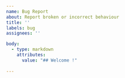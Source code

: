 ```yaml
---
name: Bug Report
about: Report broken or incorrect behaviour
title: ''
labels: bug
assignees: ''

body:
  - type: markdown
    attributes:
      value: "## Welcome !"
    
---
```



